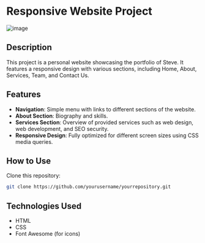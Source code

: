 # Responsive Website Project
![image](https://github.com/user-attachments/assets/bb9724b0-16bb-4791-8f1f-117df10551b0)

## Description
This project is a personal website showcasing the portfolio of Steve. It features a responsive design with various sections, including Home, About, Services, Team, and Contact Us.

## Features
- **Navigation**: Simple menu with links to different sections of the website.
- **About Section**: Biography and skills.
- **Services Section**: Overview of provided services such as web design, web development, and SEO security.
- **Responsive Design**: Fully optimized for different screen sizes using CSS media queries.

## How to Use
 Clone this repository:
   ```bash
   git clone https://github.com/yourusername/yourrepository.git
   ```
## Technologies Used
- HTML
- CSS
- Font Awesome (for icons)
